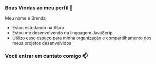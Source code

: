 ### Boas Vindas ao meu perfil 🖤

Meu nome é Brenda 

- Estou estudando na Alura
- Estou me desenvolvendo na linguagem JavaScrip
- Utilizo esse espaço para minha organização e compartilhamento dos meus projetos desenvolvidos

### Você entrar em cantato comigo 📫
